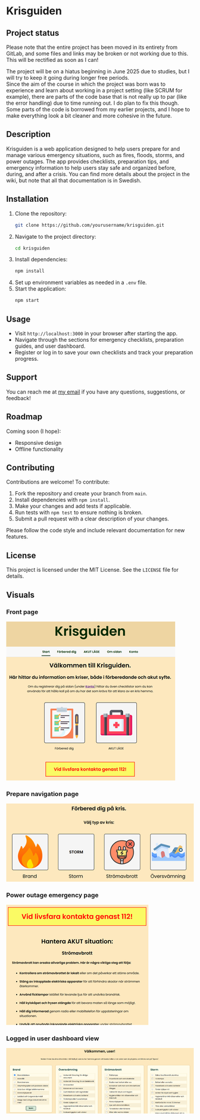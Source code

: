 # Krisguiden

## Project status
Please note that the entire project has been moved in its entirety from GitLab, and some files and links may be broken or not working due to this.  
This will be rectified as soon as I can!  

The project will be on a hiatus beginning in June 2025 due to studies, but I will try to keep it going during longer free periods.  
Since the aim of the course in which the project was born was to experience and learn about working in a project setting (like SCRUM for example), there are parts of the code base that is not really up to par (like the error handling) due to time running out. I do plan to fix this though.  
Some parts of the code is borrowed from my earlier projects, and I hope to make everything look a bit cleaner and more cohesive in the future.  

## Description
Krisguiden is a web application designed to help users prepare for and manage various emergency situations, such as fires, floods, storms, and power outages. The app provides checklists, preparation tips, and emergency information to help users stay safe and organized before, during, and after a crisis.
You can find more details about the project in the wiki, but note that all that documentation is in Swedish.  

## Installation
1. Clone the repository:
   ```bash
   git clone https://github.com/yourusername/krisguiden.git
   ```
2. Navigate to the project directory:
   ```bash
   cd krisguiden
   ```
3. Install dependencies:
   ```bash
   npm install
   ```
4. Set up environment variables as needed in a `.env` file.
5. Start the application:
   ```bash
   npm start
   ```

## Usage
- Visit `http://localhost:3000` in your browser after starting the app.
- Navigate through the sections for emergency checklists, preparation guides, and user dashboard.
- Register or log in to save your own checklists and track your preparation progress.

## Support
You can reach me at [my email](mailto:maria.elvira.jansson@gmail.com?subject=Regarding%20Krisguiden) if you have any questions, suggestions, or feedback!  

## Roadmap
Coming soon (I hope):
- Responsive design  
- Offline functionality  

## Contributing
Contributions are welcome! To contribute:
1. Fork the repository and create your branch from `main`.
2. Install dependencies with `npm install`.
3. Make your changes and add tests if applicable.
4. Run tests with `npm test` to ensure nothing is broken.
5. Submit a pull request with a clear description of your changes.

Please follow the code style and include relevant documentation for new features.

## License
This project is licensed under the MIT License. See the `LICENSE` file for details.

## Visuals
### **Front page**
![Front page](public/readme_images/front_page.png)
### **Prepare navigation page**
![Prepare navigation page](public/readme_images/prepare_nav.png)
### **Power outage emergency page**
![Power outage emergency page](public/readme_images/poweroutage_emergency.png)
### **Logged in user dashboard view**
![Logged in user dashboard view](public/readme_images/login_checklists.png)
